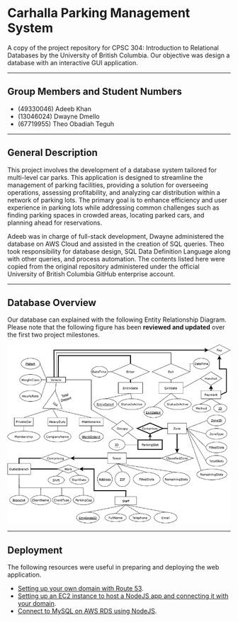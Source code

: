 # Carhalla Parking Management System

A copy of the project repository for CPSC 304: Introduction to Relational Databases by the University of British Columbia. Our objective was design a database with an interactive GUI application.

---

## Group Members and Student Numbers

- (49330046) Adeeb Khan
- (13046024) Dwayne Dmello
- (67719955) Theo Obadiah Teguh

---

## General Description

This project involves the development of a database system tailored for multi-level car parks. This application is designed to streamline the management of parking facilities, providing a solution for overseeing operations, assessing profitability, and analyzing car distribution within a network of parking lots. The primary goal is to enhance efficiency and user experience in parking lots while addressing common challenges such as finding parking spaces in crowded areas, locating parked cars, and planning ahead for reservations.

Adeeb was in charge of full-stack development, Dwayne administered the database on AWS Cloud and assisted in the creation of SQL queries. Theo took responsibility for database design, SQL Data Definition Language along with other queries, and process automation. The contents listed here were copied from the original repository administered under the official University of British Columbia GitHub enterprise account.

---

## Database Overview

Our database can explained with the following Entity Relationship Diagram. Please note that the following figure has been **reviewed and updated** over the first two project milestones.

![Project_ERD](./Figures/ERD.drawio.png)

---

## Deployment

The following resources were useful in preparing and deploying the web application.
- [Setting up your own domain with Route 53](https://www.youtube.com/watch?v=jDz4j_kkyLA).
- [Setting up an EC2 instance to host a NodeJS app and connecting it with your domain](https://www.youtube.com/watch?v=nQdyiK7-VlQ).
- [Connect to MySQL on AWS RDS using NodeJS](https://www.youtube.com/watch?v=6Nt-Jl3CzxE&t=3s).

